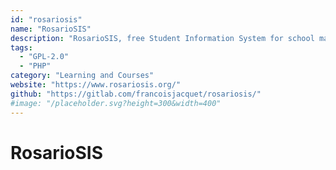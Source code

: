 ```yaml
---
id: "rosariosis"
name: "RosarioSIS"
description: "RosarioSIS, free Student Information System for school management."
tags:
  - "GPL-2.0"
  - "PHP"
category: "Learning and Courses"
website: "https://www.rosariosis.org/"
github: "https://gitlab.com/francoisjacquet/rosariosis/"
#image: "/placeholder.svg?height=300&width=400"
---
```


# RosarioSIS
